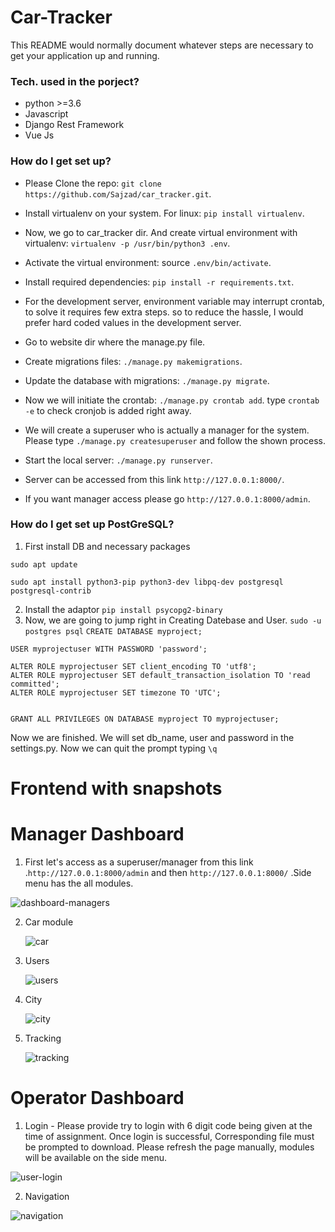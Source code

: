 # Car-Tracker
This README would normally document whatever steps are necessary to get your application up and running.

### Tech. used in the porject? ###
* python >=3.6
* Javascript
* Django Rest Framework
* Vue Js

### How do I get set up? ###

* Please Clone the repo: ```git clone https://github.com/Sajzad/car_tracker.git```.

* Install virtualenv on your system. For linux: ```pip install virtualenv```.

* Now, we go to car_tracker dir. And create virtual environment with virtualenv: ```virtualenv -p /usr/bin/python3 .env```.

* Activate the virtual environment: source ```.env/bin/activate```.

* Install required dependencies: ```pip install -r requirements.txt```.

* For the development server, environment variable may interrupt crontab, to solve it requires few extra steps. so to reduce the hassle, 	I would prefer hard coded values in the development server.

* Go to website dir where the manage.py file.

* Create migrations files: ```./manage.py makemigrations```.

* Update the database with migrations: ```./manage.py migrate```.

* Now we will initiate the crontab: ```./manage.py crontab add```. type ```crontab -e``` to check cronjob is added right away.

* We will create a superuser who is actually a manager for the system. Please type ```./manage.py createsuperuser``` and follow the shown process.

* Start the local server: ```./manage.py runserver```.

* Server can be accessed from this link ```http://127.0.0.1:8000/```.

* If you want manager access please go ```http://127.0.0.1:8000/admin```.

### How do I get set up PostGreSQL? ###

1. First install DB and necessary packages
```
sudo apt update
```
```
sudo apt install python3-pip python3-dev libpq-dev postgresql postgresql-contrib
```
2. Install the adaptor 
```pip install psycopg2-binary``` 
3. Now, we are going to jump right in Creating Datebase and User. 
```sudo -u postgres psql``` 
```CREATE DATABASE myproject;``` 
```
USER myprojectuser WITH PASSWORD 'password';
```
```
ALTER ROLE myprojectuser SET client_encoding TO 'utf8';
ALTER ROLE myprojectuser SET default_transaction_isolation TO 'read committed';
ALTER ROLE myprojectuser SET timezone TO 'UTC';
```
```

GRANT ALL PRIVILEGES ON DATABASE myproject TO myprojectuser;

```
Now we are finished. We will set db_name, user and password in the settings.py. Now we can quit the prompt typing  ```\q```

# Frontend with snapshots

# Manager Dashboard

1. First let's access as a superuser/manager from this link .```http://127.0.0.1:8000/admin``` and then ```http://127.0.0.1:8000/``` .Side menu has the all modules.


![dashboard-managers](https://user-images.githubusercontent.com/42478821/150470840-7c0bb2e5-e336-4da1-9e1b-09b54499d1a2.png)


2. Car module


      ![car](https://user-images.githubusercontent.com/42478821/150472632-15bc197e-83dd-46dc-a6f0-2d37cfa91a61.png)

3. Users


      ![users](https://user-images.githubusercontent.com/42478821/150472686-e90c3800-50e5-4580-8d97-2e1bf7311da6.png)

4. City

      
      ![city](https://user-images.githubusercontent.com/42478821/150472742-7cc9e9f8-b3dd-4341-bcb2-8ace61e11618.png)

5. Tracking


      ![tracking](https://user-images.githubusercontent.com/42478821/150472784-312e06ff-2eb0-4c78-acca-fe4156a65092.png)


# Operator Dashboard

1. Login - Please provide try to login with 6 digit code being given at the time of assignment. Once login is successful, Corresponding file must be prompted to download. Please refresh the page manually, modules will be available on the side menu. 


![user-login](https://user-images.githubusercontent.com/42478821/150473401-16d0aea3-5764-45bf-8ab8-fb999de1b642.png)

2. Navigation


![navigation](https://user-images.githubusercontent.com/42478821/150474007-54812fe5-aa84-4ec8-aeec-d39998433ea4.png)


